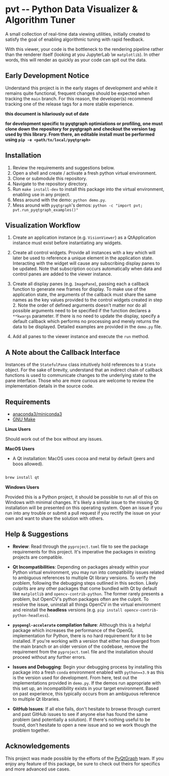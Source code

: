 # pvt -- Python Data Visualizer & Algorithm Tuner

A small collection of real-time data viewing utilities, initially created to
satisfy the goal of enabling algorithmic tuning with rapid feedback.

With this viewer, your code is the bottleneck to the rendering pipeline rather
than the renderer itself (looking at you JupyterLab \w `matplotlib`). In other
words, this will render as quickly as your code can spit out the data.

## Early Development Notice

Understand this project is in the early stages of development and while it
remains quite functional, frequent changes should be expected when tracking the
`main` branch. For this reason, the developer(s) recommend tracking one of the
release tags for a more stable experience.

**this document is hilariously out of date**

**for development specific to pyqtgraph optimiations or profiling, one must
clone down the repository for pyqtgraph and checkout the version tag used by
this library. From there, an editable install must be performed using
`pip -e <path/to/local/pyqtgraph>`**

## Installation

1. Review the requirements and suggestions below.
2. Open a shell and create / activate a fresh python virtual environment.
3. Clone or submodule this repository.
4. Navigate to the repository directory.
5. Run `make install-dev` to install this package into the virtual environment,
   enabling use in any project.
6. Mess around with the demo: `python demo.py`.
7. Mess around with `pyqtgraph`'s demos:
   `python -c "import pvt; pvt.run_pyqtgraph_examples()"`

## Visualization Workflow

1. Create an application instance (e.g. `VisionViewer`) as a QtApplication
   instance must exist before instantiating any widgets.

2. Create all control widgets. Provide all instances with a key which will later
   be used to reference a unique element in the application state. Interacting
   with the widget will cause any subscribing display panes to be updated. Note
   that subscription occurs automatically when data and control panes are added
   to the viewer instance.

3. Create all display panes (e.g. `ImagePane`), passing each a callback function
   to generate new frames for display. To make use of the application state, the
   arguments of the callback must share the same names as the key values
   provided to the control widgets created in step 2. Note the order of defined
   arguments doesn't matter nor do all possible arguments need to be specified
   if the function declares a `**kwargs` parameter. If there is no need to
   update the display, specify a default callback which performs no processing
   and merely returns the data to be displayed. Detailed examples are provided
   in the `demo.py` file.

4. Add all panes to the viewer instance and execute the `run` method.

## A Note about the Callback Interface

Instances of the `StatefulPane` class intuitively hold references to a `State`
object. For the sake of brevity, understand that an indirect chain of callback
functions is used to communicate changes to the underlying state to the pane
interface. Those who are more curious are welcome to review the implementation
details in the source code.

## Requirements

- [anaconda3/miniconda3](https://docs.anaconda.com/free/miniconda/index.html)
- [GNU Make](https://www.gnu.org/software/make/)

**Linux Users**

Should work out of the box without any issues.

**MacOS Users**

- A Qt installation: MacOS uses cocoa and metal by default (jeers and boos
  allowed).

```bash

brew install qt

```

**Windows Users**

Provided this is a Python project, it should be possible to run all of this on
Windows with minimal changes. It's likely a similar issue to the missing Qt
installation will be presented on this operating system. Open an issue if you
run into any trouble or submit a pull request if you rectify the issue on your
own and want to share the solution with others.

## Help & Suggestions

- **Review**: Read through the `pyproject.toml` file to see the package
  requirements for this project. It's imperative the packages in existing
  projects are compatible.

- **Qt Incompatibilities**: Depending on packages already within your Python
  virtual environment, you may run into compatibility issues related to
  ambiguous references to multiple Qt library versions. To verify the problem,
  following the debugging steps outlined in this section. Likely culprits are
  any other packages that come bundled with Qt by default like `matplotlib` and
  `opencv-contrib-python`. The former rarely presents a problem, but OpenCV's
  python packages often are the culprit. To resolve the issue, uninstall all
  things OpenCV in the virtual environment and reinstall the **headless**
  versions (e.g. `pip install opencv-contrib-python-headless`).

- **`pyopengl-accelerate` compilation failure**: Although this is a helpful
  package which increases the performance of the OpenGL implementation for
  Python, there is no hard requirement for it to be installed. If you're working
  with a version that either has diverged from the main branch or an older
  version of the codebase, remove the requirement from the `pyproject.toml` file
  and the installation should proceed without any further errors.

- **Issues and Debugging**: Begin your debugging process by installing this
  package into a fresh `conda` environment enabled with `python==3.9` as this is
  the version used for development. From here, test out the implementations
  provided in `demo.py`. If the demos run appropriate with this set up, an
  incompatibility exists in your target environment. Based on past experience,
  this typically occurs from an ambiguous reference to multiple Qt libraries.

- **GitHub Issues**: If all else fails, don't hesitate to browse through current
  and past GitHub issues to see if anyone else has found the same problem (and
  potentially a solution). If there's nothing useful to be found, don't hesitate
  to open a new issue and so we work though the problem together.

## Acknowledgements

This project was made possible by the efforts of the
[PyQtGraph](https://www.pyqtgraph.org/) team. If you enjoy any feature of this
package, be sure to check out theirs for specifics and more advanced use cases.
